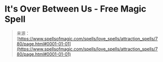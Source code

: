 <!--yml
category: 未分类
date: 2024-06-12 18:33:34
-->

# It's Over Between Us - Free Magic Spell

> 来源：[https://www.spellsofmagic.com/spells/love_spells/attraction_spells/780/page.html#0001-01-01](https://www.spellsofmagic.com/spells/love_spells/attraction_spells/780/page.html#0001-01-01)